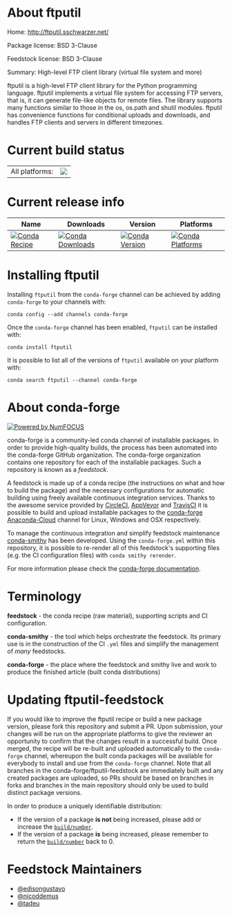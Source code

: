 About ftputil
=============

Home: http://ftputil.sschwarzer.net/

Package license: BSD 3-Clause

Feedstock license: BSD 3-Clause

Summary: High-level FTP client library (virtual file system and more)

ftputil is a high-level FTP client library for the Python programming
language. ftputil implements a virtual file system for accessing FTP
servers, that is, it can generate file-like objects for remote files.
The library supports many functions similar to those in the os, os.path
and shutil modules. ftputil has convenience functions for conditional
uploads and downloads, and handles FTP clients and servers in different
timezones.


Current build status
====================


<table><tr><td>All platforms:</td>
    <td>
      <a href="https://dev.azure.com/conda-forge/feedstock-builds/_build/latest?definitionId=3893&branchName=master">
        <img src="https://dev.azure.com/conda-forge/feedstock-builds/_apis/build/status/ftputil-feedstock?branchName=master">
      </a>
    </td>
  </tr>
</table>

Current release info
====================

| Name | Downloads | Version | Platforms |
| --- | --- | --- | --- |
| [![Conda Recipe](https://img.shields.io/badge/recipe-ftputil-green.svg)](https://anaconda.org/conda-forge/ftputil) | [![Conda Downloads](https://img.shields.io/conda/dn/conda-forge/ftputil.svg)](https://anaconda.org/conda-forge/ftputil) | [![Conda Version](https://img.shields.io/conda/vn/conda-forge/ftputil.svg)](https://anaconda.org/conda-forge/ftputil) | [![Conda Platforms](https://img.shields.io/conda/pn/conda-forge/ftputil.svg)](https://anaconda.org/conda-forge/ftputil) |

Installing ftputil
==================

Installing `ftputil` from the `conda-forge` channel can be achieved by adding `conda-forge` to your channels with:

```
conda config --add channels conda-forge
```

Once the `conda-forge` channel has been enabled, `ftputil` can be installed with:

```
conda install ftputil
```

It is possible to list all of the versions of `ftputil` available on your platform with:

```
conda search ftputil --channel conda-forge
```


About conda-forge
=================

[![Powered by NumFOCUS](https://img.shields.io/badge/powered%20by-NumFOCUS-orange.svg?style=flat&colorA=E1523D&colorB=007D8A)](http://numfocus.org)

conda-forge is a community-led conda channel of installable packages.
In order to provide high-quality builds, the process has been automated into the
conda-forge GitHub organization. The conda-forge organization contains one repository
for each of the installable packages. Such a repository is known as a *feedstock*.

A feedstock is made up of a conda recipe (the instructions on what and how to build
the package) and the necessary configurations for automatic building using freely
available continuous integration services. Thanks to the awesome service provided by
[CircleCI](https://circleci.com/), [AppVeyor](https://www.appveyor.com/)
and [TravisCI](https://travis-ci.com/) it is possible to build and upload installable
packages to the [conda-forge](https://anaconda.org/conda-forge)
[Anaconda-Cloud](https://anaconda.org/) channel for Linux, Windows and OSX respectively.

To manage the continuous integration and simplify feedstock maintenance
[conda-smithy](https://github.com/conda-forge/conda-smithy) has been developed.
Using the ``conda-forge.yml`` within this repository, it is possible to re-render all of
this feedstock's supporting files (e.g. the CI configuration files) with ``conda smithy rerender``.

For more information please check the [conda-forge documentation](https://conda-forge.org/docs/).

Terminology
===========

**feedstock** - the conda recipe (raw material), supporting scripts and CI configuration.

**conda-smithy** - the tool which helps orchestrate the feedstock.
                   Its primary use is in the construction of the CI ``.yml`` files
                   and simplify the management of *many* feedstocks.

**conda-forge** - the place where the feedstock and smithy live and work to
                  produce the finished article (built conda distributions)


Updating ftputil-feedstock
==========================

If you would like to improve the ftputil recipe or build a new
package version, please fork this repository and submit a PR. Upon submission,
your changes will be run on the appropriate platforms to give the reviewer an
opportunity to confirm that the changes result in a successful build. Once
merged, the recipe will be re-built and uploaded automatically to the
`conda-forge` channel, whereupon the built conda packages will be available for
everybody to install and use from the `conda-forge` channel.
Note that all branches in the conda-forge/ftputil-feedstock are
immediately built and any created packages are uploaded, so PRs should be based
on branches in forks and branches in the main repository should only be used to
build distinct package versions.

In order to produce a uniquely identifiable distribution:
 * If the version of a package **is not** being increased, please add or increase
   the [``build/number``](https://conda.io/docs/user-guide/tasks/build-packages/define-metadata.html#build-number-and-string).
 * If the version of a package **is** being increased, please remember to return
   the [``build/number``](https://conda.io/docs/user-guide/tasks/build-packages/define-metadata.html#build-number-and-string)
   back to 0.

Feedstock Maintainers
=====================

* [@edisongustavo](https://github.com/edisongustavo/)
* [@nicoddemus](https://github.com/nicoddemus/)
* [@tadeu](https://github.com/tadeu/)

